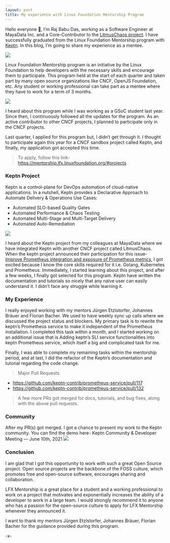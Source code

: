 ```yaml
---
layout: post
title: My experience with Linux Foundation Mentorship Program
---
```


Hello everyone 👋, I’m Raj Babu Das, working as a Software Engineer at MayaData Inc. and a Core-Contributor to the <a href="https://litmuschaos.io/">LitmusChaos project</a>. I have successfully graduated from the Linux Foundation Mentorship program with <a href="https://keptn.sh/">Keptn</a>. In this blog, I’m going to share my experience as a mentee.

<img src="https://github.com/rajdas98/rajdas98/raw/main/images/lfx-1.png">

Linux Foundation Mentorship program is an initiative by the Linux Foundation to help developers with the necessary skills and encourage them to participate. This program held at the start of each quarter and taken part by many open source organizations like CNCF, OpenJS Foundation, etc. Any student or working professional can take part as a mentee where they have to work for a term of 3 months.

<img src="https://github.com/rajdas98/rajdas98/raw/main/images/lfx-2.png"/>

I heard about this program while I was working as a GSoC student last year. Since then, I continuously followed all the updates for the program. As an active contributor to other CNCF projects, I planned to participate only in the CNCF projects. 

Last quarter, I applied for this program but, I didn’t get through it. I thought to participate again this year for a CNCF sandbox project called Keptn, and finally, my application got accepted this time.

>To apply, follow this link- https://mentorship.lfx.linuxfoundation.org/#projects

### Keptn Project
Keptn is a control-plane for DevOps automation of cloud-native applications. In a nutshell, Keptn provides a Declarative Approach to Automate Delivery & Operations Use Cases:
* Automated SLO-based Quality Gates
* Automated Performance & Chaos Testing
* Automated Multi-Stage and Multi-Target Delivery
* Automated Auto-Remediation

<img src="https://github.com/rajdas98/rajdas98/raw/main/images/lfx-3.png"/>

I heard about the Keptn project from my colleagues at MayaData where we have integrated Keptn with another CNCF project called LitmusChaos. When the keptn project announced their participation for this issue- <a href="https://mentorship.lfx.linuxfoundation.org/project/54adaade-8537-4150-b4ea-988454615ed7">Improve Prometheus integration and exposure of Prometheus metrics</a>, I got excited because I know the core skills required for it i.e. Golang, Kubernetes and Prometheus. Immediately, I started learning about this project, and after a few weeks, I finally got selected for this program.
Keptn have written the documentation and tutorials so nicely that any naïve user can easily understand it. I didn’t face any struggle while learning it.

### My Experience
I really enjoyed working with my mentors Jürgen Etzlstorfer, Johannes Bräuer and Florian Bacher. We used to have weekly sync up calls where we discussed the project status and blockers.
My primary task is to rewrite the keptn’s Prometheus service to make it independent of the Prometheus installation. I completed this task within a month, and I started working on an additional issue that is Adding keptn’s SLI service functionalities into keptn Prometheus service, which itself a big and complicated task for me. 

Finally, I was able to complete my remaining tasks within the mentorship period, and at last, I did the refactor of the Keptn’s documentation and tutorial regarding the code change.

>Major Pull Requests
* https://github.com/keptn-contrib/prometheus-service/pull/117
* https://github.com/keptn-contrib/prometheus-service/pull/132

> A few more PRs got merged for docs, tutorials, and bug fixes, along with the above pull requests.

### Community
After my PR(s) got merged. I got a chance to present my work to the Keptn community. You can find the demo here- Keptn Community & Developer Meeting — June 10th, 2021
<img src="https://github.com/rajdas98/rajdas98/raw/main/images/lfx-4.png"/>

### Conclusion
I am glad that I got this opportunity to work with such a great Open Source project. Open source projects are the backbone of the FOSS culture, which promotes free and open-source software, encourages sharing and collaboration.

LFX Mentorship is a great place for a student and a working professional to work on a project that motivates and exponentially increases the ability of a developer to work in a large team. I would strongly recommend it to anyone who has a passion for the open-source culture to apply for LFX Mentorship whenever they announced it.


I want to thank my mentors Jürgen Etzlstorfer, Johannes Bräuer, Florian Bacher for the guidance provided during this program.

-x-